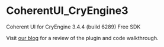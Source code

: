 CoherentUI_CryEngine3
=====================

Coherent UI for CryEngine 3.4.4 (build 6289) Free SDK

Visit [our blog](http://blog.coherent-labs.com/2013/01/coherent-ui-in-cryengine-3-redux.html) for a review of the plugin and code walkthrough.
